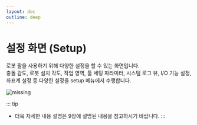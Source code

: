 ```yaml
---
layout: doc
outline: deep
---
```


# 설정 화면 (Setup)

로봇 팔을 사용하기 위해 다양한 설정을 할 수 있는 화면입니다.<br>
충돌 감도, 로봇 설치 각도, 작업 영역, 툴 세팅 파라미터, 시스템 로그 뷰, I/O 기능 설정, 좌표계 설정 등 다양한 설정을 setup 메뉴에서 수행합니다.

![missing](/manual/ko/software/6.png)

::: tip

- 더욱 자세한 내용 설명은 9장에 설명된 내용을 참고하시기 바랍니다.
  :::
